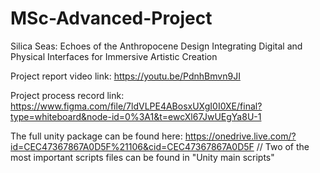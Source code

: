 # MSc-Advanced-Project
Silica Seas: Echoes of the Anthropocene
Design Integrating Digital and Physical Interfaces for Immersive Artistic Creation

Project report video link: https://youtu.be/PdnhBmvn9JI

Project process record link: https://www.figma.com/file/7ldVLPE4ABosxUXgI0I0XE/final?type=whiteboard&node-id=0%3A1&t=ewcXl67JwUEgYa8U-1

The full unity package can be found here: https://onedrive.live.com/?id=CEC47367867A0D5F%21106&cid=CEC47367867A0D5F
// Two of the most important scripts files can be found in "Unity main scripts"
